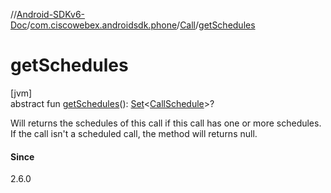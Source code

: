 //[Android-SDKv6-Doc](../../../index.md)/[com.ciscowebex.androidsdk.phone](../index.md)/[Call](index.md)/[getSchedules](get-schedules.md)

# getSchedules

[jvm]\
abstract fun [getSchedules](get-schedules.md)(): [Set](https://kotlinlang.org/api/latest/jvm/stdlib/kotlin.collections/-set/index.html)&lt;[CallSchedule](../-call-schedule/index.md)&gt;?

Will returns the schedules of this call if this call has one or more schedules. If the call isn't a scheduled call, the method will returns null.

#### Since

2.6.0
